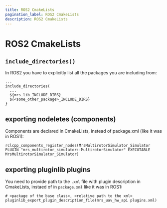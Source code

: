 ```yaml
---
title: ROS2 CmakeLists
pagination_label: ROS2 CmakeLists
description: ROS2 CmakeLists
---
```


# ROS2 CmakeLists

## `include_directories()`

In ROS2 you have to explicitly list all the packages you are including from:
```
...
include_directories(
  ...
  ${mrs_lib_INCLUDE_DIRS}
  ${<some_other_package>_INCLUDE_DIRS}
}
```

## exporting nodeletes (components)

Components are declared in CmakeLists, instead of package.xml (like it was in ROS1):
```
rclcpp_components_register_nodes(MrsMultirotorSimulator_Simulator PLUGIN "mrs_multirotor_simulator::MultirotorSimulator" EXECUTABLE MrsMultirotorSimulator_Simulator)
```

## exporting pluginlib plugins

You need to provide path to the `.xml` file with plugin description in CmakeLists, instaed of in `package.xml` like it was in ROS1:
```
# <package of the base class>, <relative path to the xml>
pluginlib_export_plugin_description_file(mrs_uav_hw_api plugins.xml)
```
